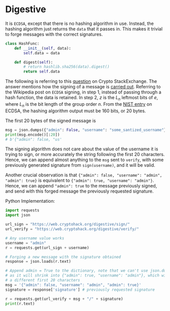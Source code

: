 # Digestive

It is `ECDSA`, except that there is no hashing algorithm in use. Instead, the hashing algorithm just returns the `data` that it passes in. This makes it trivial to forge messages with the correct signatures.

```python
class HashFunc:
    def __init__(self, data):
        self.data = data

    def digest(self):
        # return hashlib.sha256(data).digest()
        return self.data
```

The following is referring to this [question](https://crypto.stackexchange.com/questions/86267/can-the-ecdsa-still-work-without-present-of-hashing-function) on Crypto StackExchange. The answer mentions how the signing of a message is [carried out](https://en.wikipedia.org/wiki/Elliptic_Curve_Digital_Signature_Algorithm). Referring to the Wikipedia post on `ECDSA` signing, in step 1, instead of passing through a hash function, the data is retained. In step 2, $z$ is the $L_n$ leftmost bits of $e$, where $L_n$ is the bit length of the group order $n$. From the [NIST entry](https://csrc.nist.gov/csrc/media/projects/cryptographic-standards-and-guidelines/documents/examples/ecdsa_prime.pdf) on ECDSA, the hashing algorithm output must be 160 bits, or 20 bytes. 

The first 20 bytes of the signed message is 

```python
msg = json.dumps({"admin": False, "username": "some_santized_username"})
print(msg.encode()[:20])
# b'{"admin": false, "us'
```

The signing algorithm does not care about the value of the username it is trying to sign, or more accurately the string following the first 20 characters. Hence, we can append almost anything to the `msg` sent to `verify`, with some previously generated signature from `sign(username)`, and it will be valid. 

Another crucial observation is that `{"admin": false, "username": "admin", "admin": true}` is equivalent to `{"admin": true, "username": "admin"}`. Hence, we can append `"admin": true` to the message previously signed, and send with this forged message the previously requested signature. 

Python Implementation: 

```python
import requests
import json 

url_sign = "https://web.cryptohack.org/digestive/sign/"
url_verify = "https://web.cryptohack.org/digestive/verify/"

# Any username value works
username = "admin"
r = requests.get(url_sign + username)

# Forging a new message with the signature obtained
response = json.loads(r.text)

# Append admin = True to the dictionary, note that we can't use json.dumps here
# as it will shrink into {"admin": true, "username": "admin"}, which will have
# a different first 20 characters
msg = '{"admin": false, "username": "admin", "admin": true}' 
signature = response['signature'] # previously requested signature

r = requests.get(url_verify + msg + "/" + signature)
print(r.text)
```